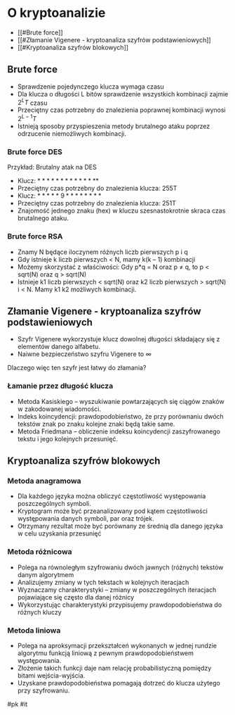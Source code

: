 # O kryptoanalizie

- [[#Brute force]]
- [[#Złamanie Vigenere - kryptoanaliza szyfrów podstawieniowych]]
- [[#Kryptoanaliza szyfrów blokowych]]

## Brute force
- Sprawdzenie pojedynczego klucza wymaga czasu 
- Dla klucza o długości L bitów sprawdzenie wszystkich kombinacji zajmie $2^{L}T$ czasu 
- Przeciętny czas potrzebny do znalezienia poprawnej kombinacji wynosi $2^{L-1}T$
- Istnieją sposoby przyspieszenia metody brutalnego ataku poprzez odrzucenie niemożliwych kombinacji.

### Brute force DES
Przykład: Brutalny atak na DES 
- Klucz: $**************$ 
- Przeciętny czas potrzebny do znalezienia klucza: 255T 
- Klucz: $*****\ 9********$ 
- Przeciętny czas potrzebny do znalezienia klucza: 251T 
- Znajomość jednego znaku (hex) w kluczu szesnastokrotnie skraca czas brutalnego ataku.
### Brute force RSA
- Znamy N będące iloczynem różnych liczb pierwszych p i q
- Gdy istnieje k liczb pierwszych < N, mamy k(k – 1) kombinacji
- Możemy skorzystać z właściwości: Gdy p*q = N oraz p ≠ q, to p < sqrt(N) oraz q > sqrt(N)
- Istnieje k1 liczb pierwszych < sqrt(N) oraz k2 liczb pierwszych > sqrt(N) i < N. Mamy k1 k2 możliwych kombinacji.

## Złamanie Vigenere - kryptoanaliza szyfrów podstawieniowych
- Szyfr Vigenere wykorzystuje klucz dowolnej długości składający się z elementów danego alfabetu.
- Naiwne bezpieczeństwo szyfru Vigenere to ∞

Dlaczego więc ten szyfr jest łatwy do złamania?

### Łamanie przez długość klucza
-  Metoda Kasiskiego – wyszukiwanie powtarzających się ciągów znaków w zakodowanej wiadomości. 
- Indeks koincydencji: prawdopodobieństwo, że przy porównaniu dwóch tekstów znak po znaku kolejne znaki będą takie same. 
- Metoda Friedmana – obliczenie indeksu koincydencji zaszyfrowanego tekstu i jego kolejnych przesunięć.

## Kryptoanaliza szyfrów blokowych

### Metoda anagramowa
- Dla każdego języka można obliczyć częstotliwość występowania poszczególnych symboli. 
- Kryptogram może być przeanalizowany pod kątem częstotliwości występowania danych symboli, par oraz trójek. 
- Otrzymany rezultat może być porównany ze średnią dla danego języka w celu uzyskania przesunięć

### Metoda różnicowa
- Polega na równoległym szyfrowaniu dwóch jawnych (różnych) tekstów danym algorytmem 
- Analizujemy zmiany w tych tekstach w kolejnych iteracjach 
- Wyznaczamy charakterystyki – zmiany w poszczególnych iteracjach pojawiające się często dla danej różnicy 
- Wykorzystując charakterystyki przypisujemy prawdopodobieństwa do różnych kluczy

### Metoda liniowa
- Polega na aproksymacji przekształceń wykonanych w jednej rundzie algorytmu funkcją liniową z pewnym prawdopodobieństwem występowania. 
- Złożenie takich funkcji daje nam relację probabilistyczną pomiędzy bitami wejścia-wyjścia. 
- Uzyskane prawdopodobieństwa pomagają dotrzeć do klucza użytego przy szyfrowaniu.

#pk #it 